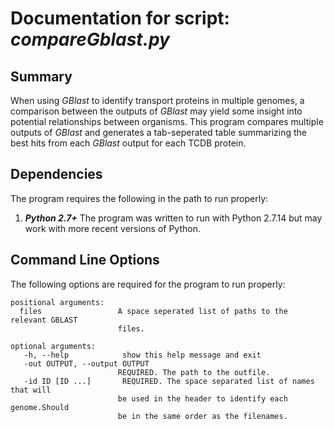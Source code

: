 # Documentation for script: _compareGblast.py_

## Summary
When using _GBlast_ to identify transport proteins in multiple genomes, a comparison
between the outputs of _GBlast_ may yield some insight into potential relationships between organisms.
This program compares multiple outputs of _GBlast_ and generates a tab-seperated table
summarizing the best hits from each _GBlast_ output for each TCDB protein.


## Dependencies
The program requires the following in the path to run properly:

1. **_Python 2.7+_**
The program was written to run with Python 2.7.14 but may work with more
recent versions of Python.


## Command Line Options
The following options are required for the program to run properly:

    positional arguments:
      files                 A space seperated list of paths to the relevant GBLAST
                            files.

    optional arguments:
       -h, --help            show this help message and exit
       -out OUTPUT, --output OUTPUT
                            REQUIRED. The path to the outfile.
       -id ID [ID ...]       REQUIRED. The space separated list of names that will
                            be used in the header to identify each genome.Should
                            be in the same order as the filenames.  
